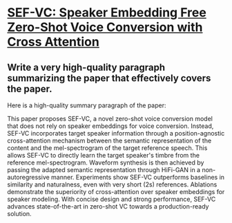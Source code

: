 # [SEF-VC: Speaker Embedding Free Zero-Shot Voice Conversion with Cross   Attention](https://arxiv.org/abs/2312.08676)

## Write a very high-quality paragraph summarizing the paper that effectively covers the paper.

 Here is a high-quality summary paragraph of the paper:

This paper proposes SEF-VC, a novel zero-shot voice conversion model that does not rely on speaker embeddings for voice conversion. Instead, SEF-VC incorporates target speaker information through a position-agnostic cross-attention mechanism between the semantic representation of the content and the mel-spectrogram of the target reference speech. This allows SEF-VC to directly learn the target speaker's timbre from the reference mel-spectrogram. Waveform synthesis is then achieved by passing the adapted semantic representation through HiFi-GAN in a non-autoregressive manner. Experiments show SEF-VC outperforms baselines in similarity and naturalness, even with very short (2s) references. Ablations demonstrate the superiority of cross-attention over speaker embeddings for speaker modeling. With concise design and strong performance, SEF-VC advances state-of-the-art in zero-shot VC towards a production-ready solution.
